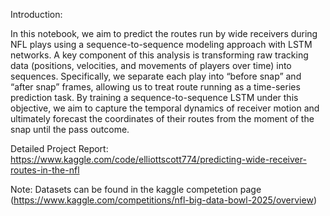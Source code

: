 Introduction:

In this notebook, we aim to predict the routes run by wide receivers during NFL plays using a sequence-to-sequence modeling approach with LSTM networks.
A key component of this analysis is transforming raw tracking data (positions, velocities, and movements of players over time) into sequences. Specifically, we separate each play into “before snap” and “after snap” frames, allowing us to treat route running as a time-series prediction task.
By training a sequence-to-sequence LSTM under this objective, we aim to capture the temporal dynamics of receiver motion and ultimately forecast the coordinates of their routes from the moment of the snap until the pass outcome.

Detailed Project Report:
https://www.kaggle.com/code/elliottscott774/predicting-wide-receiver-routes-in-the-nfl 

Note: Datasets can be found in the kaggle competetion page (https://www.kaggle.com/competitions/nfl-big-data-bowl-2025/overview) 
